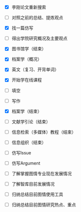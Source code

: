 - [x] 李刚论文重新搜索
- [ ] 对照之前的总结、提炼观点
- [x] 找一篇仿写
- [ ] 得出学院研究概况及主要观点
- [x] 图书馆学（结束）
- [x] 档案学（概况）
- [x] 英文（复习、开背单词）
- [x] 开始学在线课程
- [ ] 填空
- [ ] 写作
- [x] 档案学（结束）
- [ ] 文献学引论（结束）
- [ ] 信息检索（多媒体）教程（结束）
- [ ] 信息组织（结束）
- [ ] 仿写Issue
- [ ] 仿写Argument
- [ ] 了解掌握图情专业现在发展情况
- [ ] 了解智库目前发展情况
- [ ] 归纳总结目前图情使用工具
- [ ] 归纳总结目前图情研究热点、重点

